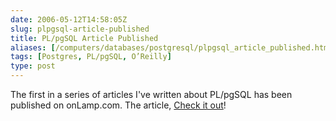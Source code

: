 ```yaml
--- 
date: 2006-05-12T14:58:05Z
slug: plpgsql-article-published
title: PL/pgSQL Article Published
aliases: [/computers/databases/postgresql/plpgsql_article_published.html]
tags: [Postgres, PL/pgSQL, O’Reilly]
type: post
---
```


<p>The first in a series of articles I've written about PL/pgSQL has been
published on onLamp.com. The article, <a
href="http://www.onlamp.com/pub/a/onlamp/2006/05/11/postgresql-plpgsql.html"
title="Writing PostgreSQL Functions with PL/pgSQL">Check it out</a>!</p>
